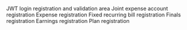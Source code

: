 JWT login registration and validation area
Joint expense account registration
Expense registration
Fixed recurring bill registration
Finals registration
Earnings registration
Plan registration
